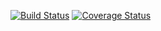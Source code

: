 [![Build Status](https://travis-ci.org/azam-a/iPropSQ.svg?branch=master)](https://travis-ci.org/azam-a/iPropSQ) [![Coverage Status](https://coveralls.io/repos/azam-a/iPropSQ/badge.png?branch=master)](https://coveralls.io/r/azam-a/iPropSQ)
